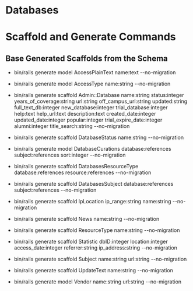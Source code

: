 # Databases 

# Scaffold and Generate Commands 

## Base Generated Scaffolds from the Schema
- bin/rails generate model AccessPlainText name:text --no-migration

- bin/rails generate model AccessType name:string --no-migration

- bin/rails generate scaffold Admin::Database name:string status:integer years_of_coverage:string url:string off_campus_url:string updated:string full_text_db:integer new_database:integer trial_database:integer help:text help_url:text description:text created_date:integer updated_date:integer popular:integer trial_expire_date:integer alumni:integer title_search:string --no-migration

- bin/rails generate scaffold DatabaseStatus name:string --no-migration

- bin/rails generate model DatabaseCurations database:references subject:references sort:integer --no-migration

- bin/rails generate scaffold DatabasesResourceType database:references resource:references --no-migration

- bin/rails generate scaffold DatabasesSubject database:references subject:references --no-migration

- bin/rails generate scaffold IpLocation ip_range:string name:string --no-migration

- bin/rails generate scaffold News name:string --no-migration

- bin/rails generate scaffold ResourceType name:string --no-migration

- bin/rails generate scaffold Statistic dbID:integer location:integer access_date:integer referrer:string ip_address:string --no-migration

- bin/rails generate scaffold Subject name:string url:string --no-migration

- bin/rails generate scaffold UpdateText name:string --no-migration

- bin/rails generate model Vendor name:string url:string --no-migration